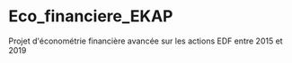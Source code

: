 # Eco_financiere_EKAP
Projet d'économétrie financière avancée sur les actions EDF entre 2015 et 2019
